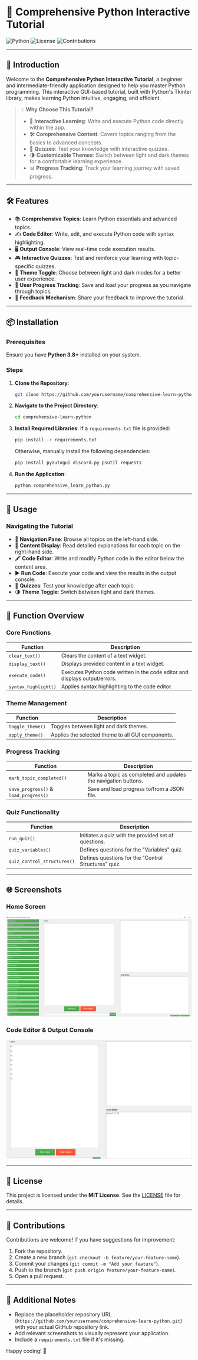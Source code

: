 # 🐍 Comprehensive Python Interactive Tutorial

![Python](https://img.shields.io/badge/Python-3.8%2B-blue.svg) ![License](https://img.shields.io/badge/License-MIT-green.svg) ![Contributions](https://img.shields.io/badge/Contributions-Welcome-orange.svg)

---

## 🌟 Introduction

Welcome to the **Comprehensive Python Interactive Tutorial**, a beginner and intermediate-friendly application designed to help you master Python programming. This interactive GUI-based tutorial, built with Python's Tkinter library, makes learning Python intuitive, engaging, and efficient.

> 💡 **Why Choose This Tutorial?**
>
> - 🚀 **Interactive Learning**: Write and execute Python code directly within the app.
> - 🛠️ **Comprehensive Content**: Covers topics ranging from the basics to advanced concepts.
> - 🎯 **Quizzes**: Test your knowledge with interactive quizzes.
> - 🌗 **Customizable Themes**: Switch between light and dark themes for a comfortable learning experience.
> - 📊 **Progress Tracking**: Track your learning journey with saved progress.

---

## 🛠️ Features

- 📚 **Comprehensive Topics**: Learn Python essentials and advanced topics.
- ✍️ **Code Editor**: Write, edit, and execute Python code with syntax highlighting.
- 🖥️ **Output Console**: View real-time code execution results.
- 🎮 **Interactive Quizzes**: Test and reinforce your learning with topic-specific quizzes.
- 🌈 **Theme Toggle**: Choose between light and dark modes for a better user experience.
- 🔄 **User Progress Tracking**: Save and load your progress as you navigate through topics.
- 💬 **Feedback Mechanism**: Share your feedback to improve the tutorial.

---

## 📦 Installation

### Prerequisites

Ensure you have **Python 3.8+** installed on your system.

### Steps

1. **Clone the Repository**:
   ```bash
   git clone https://github.com/yourusername/comprehensive-learn-python.git
   ```
   
2. **Navigate to the Project Directory**:
   ```bash
   cd comprehensive-learn-python
   ```

3. **Install Required Libraries**:
   If a `requirements.txt` file is provided:
   ```bash
   pip install -r requirements.txt
   ```
   Otherwise, manually install the following dependencies:
   ```bash
   pip install pyautogui discord.py psutil requests
   ```

4. **Run the Application**:
   ```bash
   python comprehensive_learn_python.py
   ```

---

## 📖 Usage

### Navigating the Tutorial
- 📂 **Navigation Pane**: Browse all topics on the left-hand side.
- 📄 **Content Display**: Read detailed explanations for each topic on the right-hand side.
- 🖋️ **Code Editor**: Write and modify Python code in the editor below the content area.
- ▶️ **Run Code**: Execute your code and view the results in the output console.
- 🎯 **Quizzes**: Test your knowledge after each topic.
- 🌗 **Theme Toggle**: Switch between light and dark themes.

---

## 🧩 Function Overview

### Core Functions
| **Function**          | **Description**                                                                 |
|-----------------------|---------------------------------------------------------------------------------|
| `clear_text()`        | Clears the content of a text widget.                                            |
| `display_text()`      | Displays provided content in a text widget.                                     |
| `execute_code()`      | Executes Python code written in the code editor and displays output/errors.     |
| `syntax_highlight()`  | Applies syntax highlighting to the code editor.                                 |

### Theme Management
| **Function**          | **Description**                                                                 |
|-----------------------|---------------------------------------------------------------------------------|
| `toggle_theme()`      | Toggles between light and dark themes.                                          |
| `apply_theme()`       | Applies the selected theme to all GUI components.                               |

### Progress Tracking
| **Function**          | **Description**                                                                 |
|-----------------------|---------------------------------------------------------------------------------|
| `mark_topic_completed()` | Marks a topic as completed and updates the navigation buttons.                |
| `save_progress()` & `load_progress()` | Save and load progress to/from a JSON file.                     |

### Quiz Functionality
| **Function**          | **Description**                                                                 |
|-----------------------|---------------------------------------------------------------------------------|
| `run_quiz()`          | Initiates a quiz with the provided set of questions.                            |
| `quiz_variables()`    | Defines questions for the "Variables" quiz.                                     |
| `quiz_control_structures()` | Defines questions for the "Control Structures" quiz.                      |

---

## 🌐 Screenshots

### Home Screen
![Home Screen](https://github.com/D3fault07/python_learning_program_thing/blob/main/images/image1.png)

### Code Editor & Output Console
![Code Editor](https://github.com/D3fault07/python_learning_program_thing/blob/main/images/image2.png)

---

## 📝 License

This project is licensed under the **MIT License**. See the [LICENSE](LICENSE) file for details.

---

## 🤝 Contributions

Contributions are welcome! If you have suggestions for improvement:
1. Fork the repository.
2. Create a new branch (`git checkout -b feature/your-feature-name`).
3. Commit your changes (`git commit -m "Add your feature"`).
4. Push to the branch (`git push origin feature/your-feature-name`).
5. Open a pull request.

---

## 🎉 Additional Notes

- Replace the placeholder repository URL (`https://github.com/yourusername/comprehensive-learn-python.git`) with your actual GitHub repository link.
- Add relevant screenshots to visually represent your application.
- Include a `requirements.txt` file if it's missing.

Happy coding! 🚀
```
